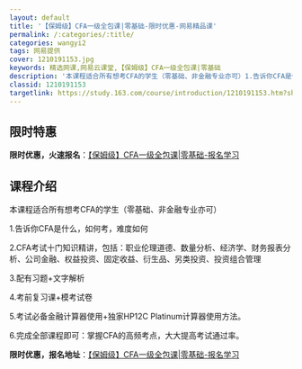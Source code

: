 ```yaml
---
layout: default
title: '【保姆级】CFA一级全包课|零基础-限时优惠-网易精品课'
permalink: /:categories/:title/
categories: wangyi2
tags: 网易提供
cover: 1210191153.jpg
keywords: 精选网课,网易云课堂,【保姆级】CFA一级全包课|零基础
description: '本课程适合所有想考CFA的学生（零基础、非金融专业亦可）1.告诉你CFA是什么，如何考，难度如何2.CFA考试十门知识精'
classid: 1210191153
targetlink: https://study.163.com/course/introduction/1210191153.htm?share=1&shareId=1025206652&utm_campaign=share&utm_medium=iphoneShare&utm_source=&utm_u=1025206652
---
```


## 限时特惠

**限时优惠，火速报名**：[【保姆级】CFA一级全包课|零基础-报名学习](https://study.163.com/course/introduction/1210191153.htm?share=1&shareId=1025206652&utm_campaign=share&utm_medium=iphoneShare&utm_source=&utm_u=1025206652)

## 课程介绍

本课程适合所有想考CFA的学生（零基础、非金融专业亦可）

1.告诉你CFA是什么，如何考，难度如何

2.CFA考试十门知识精讲，包括：职业伦理道德、数量分析、经济学、财务报表分析、公司金融、权益投资、固定收益、衍生品、另类投资、投资组合管理

3.配有习题+文字解析

4.考前复习课+模考试卷

5.考试必备金融计算器使用+独家HP12C Platinum计算器使用方法。

6.完成全部课程即可：掌握CFA的高频考点，大大提高考试通过率。

**限时优惠，报名地址**：[【保姆级】CFA一级全包课|零基础-报名学习](https://study.163.com/course/introduction/1210191153.htm?share=1&shareId=1025206652&utm_campaign=share&utm_medium=iphoneShare&utm_source=&utm_u=1025206652)

